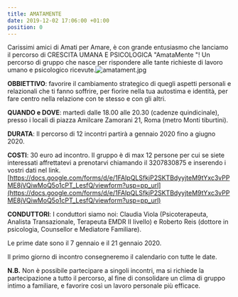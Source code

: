 ```yaml
---
title: AMATAMENTE
date: 2019-12-02 17:06:00 +01:00
position: 0
---
```


Carissimi amici di Amati per Amare, è con grande entusiasmo che lanciamo il percorso di CRESCITA UMANA E PSICOLOGICA "AmataMente "! Un percorso di gruppo che nasce per rispondere alle tante richieste di lavoro umano e psicologico ricevute.![amatament.jpg](/uploads/amatament.jpg)

**OBBIETTIVO**: favorire il cambiamento strategico di quegli aspetti personali e relazionali che ti fanno soffrire, per fiorire nella tua autostima e identità, per fare centro nella relazione con te stesso e con gli altri.

**QUANDO e DOVE**: martedì dalle 18.00 alle 20.30 (cadenze quindicinale), presso i locali di piazza Amilcare Zamorani 21, Roma (metro Monti tiburtini).

**DURATA**: Il percorso di 12 incontri partirà a gennaio 2020 fino a giugno 2020.

**COSTI**: 30 euro ad incontro. Il gruppo è di max 12 persone per cui se siete interessati affrettatevi a prenotarvi chiamando il 3207830875 e inserendo i vostri dati nel link. [https://docs.google.com/forms/d/e/1FAIpQLSfkjP2SKTBdyyjteM9tYxc3vPPME8jVQiwMoQ5o1cPT_LesfQ/viewform?usp=pp_url](https://docs.google.com/forms/d/e/1FAIpQLSfkjP2SKTBdyyjteM9tYxc3vPPME8jVQiwMoQ5o1cPT_LesfQ/viewform?usp=pp_url)

**CONDUTTORI**: I conduttori siamo noi: Claudia Viola (Psicoterapeuta, Analista Transazionale, Terapeuta EMDR II livello) e Roberto Reis (dottore in psicologia, Counsellor e Mediatore Familiare).

Le prime date sono il 7 gennaio e il 21 gennaio 2020.

Il primo giorno di incontro consegneremo il calendario con tutte le date.

**N.B.** Non è possibile partecipare a singoli incontri, ma si richiede la partecipazione a tutto il percorso, al fine di consolidare un clima di gruppo intimo a familiare, e favorire così un lavoro personale più efficace.